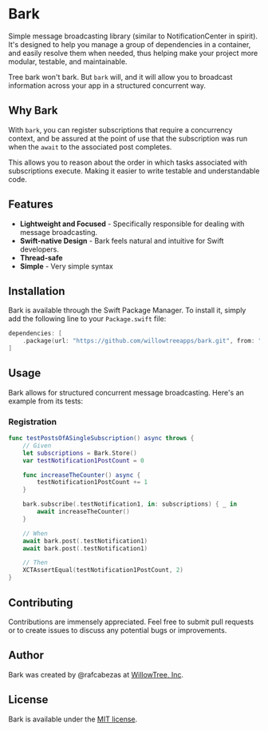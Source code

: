 # Bark
Simple message broadcasting library (similar to NotificationCenter in spirit). It's designed to help you manage a group of dependencies in a container, and easily resolve them when needed, thus helping make your project more modular, testable, and maintainable.

Tree bark won't bark. But `bark` will, and it will allow you to broadcast information across your app in a structured concurrent way.

## Why Bark
With `bark`, you can register subscriptions that require a concurrency context, and be assured at the point of use that the subscription was run when the `await` to the associated post completes. 

This allows you to reason about the order in which tasks associated with subscriptions execute. Making it easier to write testable and understandable code.

## Features
- **Lightweight and Focused** - Specifically responsible for dealing with message broadcasting.
- **Swift-native Design** - Bark feels natural and intuitive for Swift developers.
- **Thread-safe**
- **Simple** - Very simple syntax

## Installation
Bark is available through the Swift Package Manager. To install it, simply add the following line to your `Package.swift` file:

```swift
dependencies: [
    .package(url: "https://github.com/willowtreeapps/bark.git", from: "1.0.1")
]
```

## Usage
Bark allows for structured concurrent message broadcasting. Here's an example from its tests:

### Registration

```swift
func testPostsOfASingleSubscription() async throws {
    // Given
    let subscriptions = Bark.Store()
    var testNotification1PostCount = 0

    func increaseTheCounter() async {
        testNotification1PostCount += 1
    }

    bark.subscribe(.testNotification1, in: subscriptions) { _ in
        await increaseTheCounter()
    }

    // When
    await bark.post(.testNotification1)
    await bark.post(.testNotification1)

    // Then
    XCTAssertEqual(testNotification1PostCount, 2)
}
```

## Contributing
Contributions are immensely appreciated. Feel free to submit pull requests or to create issues to discuss any potential bugs or improvements.

## Author
Bark was created by @rafcabezas at [WillowTree, Inc](https://willowtreeapps.com).

## License
Bark is available under the [MIT license](LICENSE).
